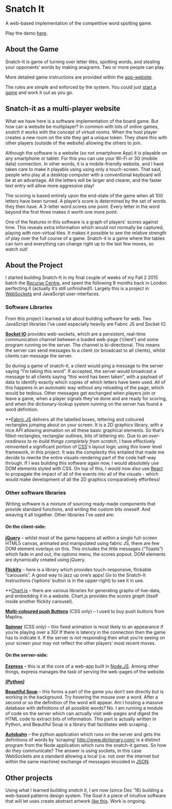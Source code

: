 # Snatch It

A web-based implementation of the competitive word spotting game.

Play the demo [here](http://www.snatch-it.rocks/).

## About the Game

Snatch-It is game of turning over letter tiles, spotting words, and stealing your opponents’ words by making anagrams. Two or more people can play.

More detailed game instructions are provided within the [app-website](http://www.snatch-it.rocks/).

The rules are simple and enforced by the system. You could just [start a game](http://www.snatch-it.rocks/) and work it out as you go.


## Snatch-it as a multi-player website

What we have here is a software implementation of the board game. But how can a website be multiplayer? In common with lots of online games, *snatch it* works with the concept of *virtual rooms*. When the host player creates a new room on the site they get a unique token. They share this with other players (outside of the website) allowing the others to join.

Although the software is a website (so not smartphone App) it is playable on any smartphone or tablet. For this you can use your Wi-Fi or 3G (mobile data) connection. In other words, it is a mobile-friendly website, and I have taken care to make it playable using using only a touch-screen. That said, people who play at a desktop computer with a conventional keyboard will be at an advantage. All the letters will be larger and clearer, and the faster text entry will allow more aggressive play!

The scoring is based entirely upon the end-state of the game when all 100 letters have been turned. A player’s score is determined by the set of words they then have. A 3-letter word scores one point. Every letter in the word beyond the first three makes it worth one more point.

One of the features in this software is a graph of players' scores against time. This reveals extra information which would not normally be captured, playing with non-virtual tiles. It makes it possible to see the relative strength of play over the full course of a game. Snatch-it is a game where the tables can turn and everything can change right up to the last few moves, so watch out!


## About the Project

I started building Snatch-It in my final couple of weeks of my Fall 2 2015 batch the [Recurse Centre](https://www.recurse.com/), and spent the following 9 months back in London perfecting it (actually it’s still unfinished!). Largely this is a project in [WebSockets](https://www.fullstackpython.com/websockets.html) and JavaScript user-interfaces.

### Software Libraries

From this project I learned a lot about building software for web. Two JavaScript libraries I’ve used especially heavily are Fabric JS and Socket IO.

**[Socket IO](https://socket.io/)** provides web-sockets, which are a persistent, real-time communication channel between a loaded web-page (‘client’) and some program running on the server. The channel is bi-directional. This means the server can send messages to a client (or broadcast to all clients), whilst clients can message the server.

So during a game of snatch-it, a client would ping a message to the server saying “I’m taking this word”. If accepted, the server would broadcast a message to all clients saying “this word has been taken”, with a payload of data to identify exactly which copies of which letters have been used. All of this happens in an automatic way without any reloading of the page, which would be tedious. Other messages get exchanged when players join or leave a game, when a player signals they’ve done and are ready for scoring, and when the dictionary-lookup system running on the server has found a word definition.

**[Fabric JS](http://fabricjs.com/) delivers all the labelled boxes, lettering and coloured rectangles jumping about on your screen. It is a 2D graphics library, with a nice API allowing animation on all these basic graphical elements. So that’s filled-rectangles, rectanglar outlines, bits of lettering etc. Due to *an over-readiness to re-build things completely from scratch*, I have effectively reinvented a significant portion of [CSS](https://en.wikipedia.org/wiki/Cascading_Style_Sheets)'s layout logic using this lower level framework, in this project. It was the complexity this entailed that made me decide to rewrite the entire visuals-rendering part of the code half-way through. If I was building this software again now, I would absolutely use DOM elements styled with CSS. On top of this, I would now also use [React](https://reactjs.org/) to propagate the impact of all of the events into all of the visuals - which would make development of all the 2D graphics comparatively effortless!

### Other software libraries

Writing software is a mixture of sourcing ready-made components that provide standard functions, and writing the custom bits oneself. And weaving it all together. Other libraries I’ve used are:

#### On the client-side:

**[jQuery](https://jquery.com/)** – whilst most of the game happens all within a single full-screen HTML5 canvas, animated and manipulated using fabric JS, there are few DOM element overlays on this. This includes the little messages (“Toasts”) which fade in and out, the options menu, the scores popout. DOM elements are dynamically created using jQuery.


**[Flickity](https://flickity.metafizzy.co/)** – here is a library which provides touch-responsive, flickable “carousels”. A good way to jazz up one’s apps! Go to the Snatch-It Instructions (‘options’ button is in the upper-right) to see it in use.

**[Chart.js](http://www.chartjs.org/) – there are various libraries for generating graphs of live-data, and embedding it in a website. Chart.js provides the *scores graph* (itself inside another flickity carousel).

**[Multi-coloured push Buttons](http://www.cssflow.com/snippets/multi-colored-push-buttons/demo)** (CSS only) – I used to buy push buttons from Maplins.

**[Spinner](https://projects.lukehaas.me/css-loaders/)** (CSS only) – this fixed animation is most likely to an appearance if you’re playing over a 3G! If there is latency in the connection then the game has to indicate it. If the server is not responding then what you’re seeing on your screen your may not reflect the other players’ most recent moves.


#### On the server-side:

**[Express](https://expressjs.com/)** – this is at the core of a web-app built in [Node.JS](https://nodejs.org/en/). Among other things, express manages the task of serving the web-pages of the website.

**_[(Python)](https://en.wikipedia.org/wiki/Python_(programming_language))_**

**[Beautiful Soup](https://www.crummy.com/software/BeautifulSoup/)** – this forms a part of the game you don’t see directly but is working in the background. Try hovering the mouse over a word. After a second or so the definition of the word will appear. Am I hosting a massive database with definitions of all possible words? No. I am running a module of code on the server which can actually visit web-pages and digest the HTML code to extract bits of information. This part is actually written in Python, and Beautiful Soup is a library that facilitates web scraping .

**[Autobahn](https://crossbar.io/autobahn/)** – the python application which runs on the server and gets the definitions of words by ‘scraping’ http://www.dictionary.com/ is a distinct program from the Node application which runs the snatch-it games. So how do they communicate? The answer is using sockets, in this case WebSockets are a standard allowing a local (i.e. not over the internet but within the same machine) exchange of messages encoded in [JSON](https://en.wikipedia.org/wiki/JSON).


## Other projects

Using what I learned building *snatch it*, I am now (since Dec '16) building a web-based patterns design system. The Goal it a piece of intuitive software that will let uses create abstract artwork [like this](http://ralphbarton.co.uk/patterns). Work is ongoing.